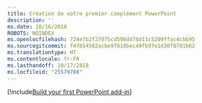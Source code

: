```yaml
---
title: Création de votre premier complément PowerPoint
description: ''
ms.date: 10/16/2018
ROBOTS: NOINDEX
ms.openlocfilehash: 724e7b2f27075cd596dd78d11c5209ffac4cbb95
ms.sourcegitcommit: f47654582acbe9f618bec49fb97e1d30f8701b62
ms.translationtype: HT
ms.contentlocale: fr-FR
ms.lasthandoff: 10/17/2018
ms.locfileid: "25579708"
---
```

[!include[Build your first PowerPoint add-in](../includes/file-get-started-powerpoint.md)]